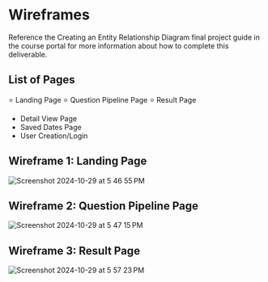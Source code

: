 # Wireframes

Reference the Creating an Entity Relationship Diagram final project guide in the course portal for more information about how to complete this deliverable.

## List of Pages

⭐ Landing Page
⭐ Question Pipeline Page
⭐ Result Page

- Detail View Page
- Saved Dates Page
- User Creation/Login

## Wireframe 1: Landing Page

![Screenshot 2024-10-29 at 5 46 55 PM](https://github.com/user-attachments/assets/32c6a21c-b3b2-4c29-a2f8-44f9c542ad5d)

## Wireframe 2: Question Pipeline Page

![Screenshot 2024-10-29 at 5 47 15 PM](https://github.com/user-attachments/assets/190ce4ad-7fbf-431b-a3cd-1a6ec569496a)

## Wireframe 3: Result Page

![Screenshot 2024-10-29 at 5 57 23 PM](https://github.com/user-attachments/assets/915eb7a2-d28d-482e-b81e-f356c5050691)
